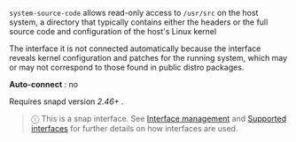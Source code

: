 `system-source-code`  allows read-only access to  `/usr/src`  on the host system, a directory that typically contains either the headers or the full source code and configuration of the host's Linux kernel

The interface it is not connected automatically because  the interface reveals kernel configuration and patches for the running system, which may or may not correspond to those found in public distro packages.

**Auto-connect** : no

Requires snapd version  *2.46+* .

> ⓘ  This is a snap interface. See [Interface management](/t/interface-management/6154) and [Supported interfaces](/t/supported-interfaces/7744) for further details on how interfaces are used.